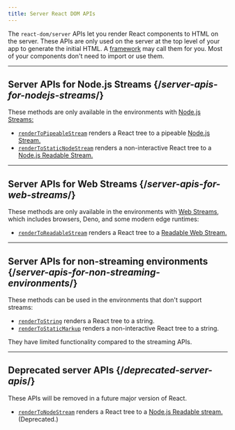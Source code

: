 ```yaml
---
title: Server React DOM APIs
---
```




The `react-dom/server` APIs let you render React components to HTML on the server. These APIs are only used on the server at the top level of your app to generate the initial HTML. A [framework](/learn/start-a-new-react-project#production-grade-react-frameworks) may call them for you. Most of your components don't need to import or use them.



---

## Server APIs for Node.js Streams {/*server-apis-for-nodejs-streams*/}

These methods are only available in the environments with [Node.js Streams:](https://nodejs.org/api/stream.html)

* [`renderToPipeableStream`](/reference/react-dom/server/renderToPipeableStream) renders a React tree to a pipeable [Node.js Stream.](https://nodejs.org/api/stream.html)
* [`renderToStaticNodeStream`](/reference/react-dom/server/renderToStaticNodeStream) renders a non-interactive React tree to a [Node.js Readable Stream.](https://nodejs.org/api/stream.html#readable-streams)

---

## Server APIs for Web Streams {/*server-apis-for-web-streams*/}

These methods are only available in the environments with [Web Streams](https://developer.mozilla.org/en-US/docs/Web/API/Streams_API), which includes browsers, Deno, and some modern edge runtimes:

* [`renderToReadableStream`](/reference/react-dom/server/renderToReadableStream) renders a React tree to a [Readable Web Stream.](https://developer.mozilla.org/en-US/docs/Web/API/ReadableStream)

---

## Server APIs for non-streaming environments {/*server-apis-for-non-streaming-environments*/}

These methods can be used in the environments that don't support streams:

* [`renderToString`](/reference/react-dom/server/renderToString) renders a React tree to a string.
* [`renderToStaticMarkup`](/reference/react-dom/server/renderToStaticMarkup) renders a non-interactive React tree to a string.

They have limited functionality compared to the streaming APIs.

---

## Deprecated server APIs {/*deprecated-server-apis*/}



These APIs will be removed in a future major version of React.



* [`renderToNodeStream`](/reference/react-dom/server/renderToNodeStream) renders a React tree to a [Node.js Readable stream.](https://nodejs.org/api/stream.html#readable-streams) (Deprecated.)
